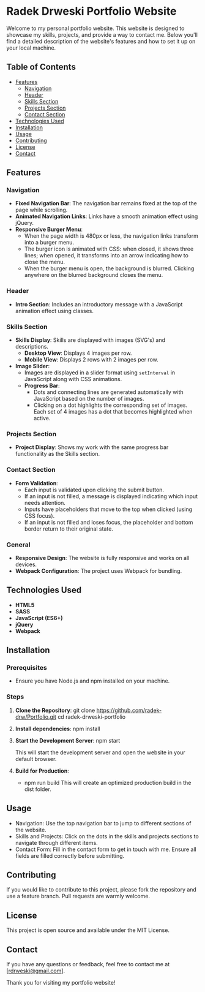 # Radek Drweski Portfolio Website

Welcome to my personal portfolio website. This website is designed to showcase my skills, projects, and provide a way to contact me. Below you'll find a detailed description of the website's features and how to set it up on your local machine.

## Table of Contents

- [Features](#features)
  - [Navigation](#navigation)
  - [Header](#header)
  - [Skills Section](#skills-section)
  - [Projects Section](#projects-section)
  - [Contact Section](#contact-section)
- [Technologies Used](#technologies-used)
- [Installation](#setup)
- [Usage](#usage)
- [Contributing](#contributing)
- [License](#license)
- [Contact](#contact)

## Features

### Navigation

- **Fixed Navigation Bar**: The navigation bar remains fixed at the top of the page while scrolling.
- **Animated Navigation Links**: Links have a smooth animation effect using jQuery.
- **Responsive Burger Menu**:
  - When the page width is 480px or less, the navigation links transform into a burger menu.
  - The burger icon is animated with CSS: when closed, it shows three lines; when opened, it transforms into an arrow indicating how to close the menu.
  - When the burger menu is open, the background is blurred. Clicking anywhere on the blurred background closes the menu.

### Header

- **Intro Section**: Includes an introductory message with a JavaScript animation effect using classes.

### Skills Section

- **Skills Display**: Skills are displayed with images (SVG's) and descriptions.
  - **Desktop View**: Displays 4 images per row.
  - **Mobile View**: Displays 2 rows with 2 images per row.
- **Image Slider**:
  - Images are displayed in a slider format using `setInterval` in JavaScript along with CSS animations.
  - **Progress Bar**:
    - Dots and connecting lines are generated automatically with JavaScript based on the number of images.
    - Clicking on a dot highlights the corresponding set of images. Each set of 4 images has a dot that becomes highlighted when active.

### Projects Section

- **Project Display**: Shows my work with the same progress bar functionality as the Skills section.

### Contact Section

- **Form Validation**:
  - Each input is validated upon clicking the submit button.
  - If an input is not filled, a message is displayed indicating which input needs attention.
  - Inputs have placeholders that move to the top when clicked (using CSS focus).
  - If an input is not filled and loses focus, the placeholder and bottom border return to their original state.

### General

- **Responsive Design**: The website is fully responsive and works on all devices.
- **Webpack Configuration**: The project uses Webpack for bundling.

## Technologies Used

- **HTML5**
- **SASS**
- **JavaScript (ES6+)**
- **jQuery**
- **Webpack**

## Installation

### Prerequisites

- Ensure you have Node.js and npm installed on your machine.

### Steps

1. **Clone the Repository**:
   git clone https://github.com/radek-drw/Portfolio.git
   cd radek-drweski-portfolio
2. **Install dependencies**:
   npm install
3. **Start the Development Server**:
   npm start

   This will start the development server and open the website in your default browser.

4. **Build for Production**:
   - npm run build
     This will create an optimized production build in the dist folder.

## Usage

- Navigation: Use the top navigation bar to jump to different sections of the website.
- Skills and Projects: Click on the dots in the skills and projects sections to navigate through different items.
- Contact Form: Fill in the contact form to get in touch with me. Ensure all fields are filled correctly before submitting.

## Contributing

If you would like to contribute to this project, please fork the repository and use a feature branch. Pull requests are warmly welcome.

## License

This project is open source and available under the MIT License.

## Contact

If you have any questions or feedback, feel free to contact me at [rdrweski@gmail.com].

Thank you for visiting my portfolio website!
